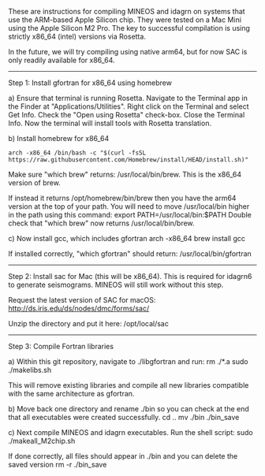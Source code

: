 These are instructions for compiling MINEOS and idagrn on systems that use the ARM-based Apple Silicon chip. They were tested on a Mac Mini using the Apple Silicon M2 Pro. The key to successful compilation is using strictly x86_64 (intel) versions via Rosetta. 

In the future, we will try compiling using native arm64, but for now SAC is only readily available for x86_64.

---
Step 1: Install gfortran for x86_64 using homebrew

a) Ensure that terminal is running Rosetta. Navigate to the Terminal app in the Finder at "Applications/Utilities". Right click on the Terminal and select Get Info. Check the "Open using Rosetta" check-box. Close the Terminal Info. Now the terminal will install tools with Rosetta translation.

b) Install homebrew for x86_64

`arch -x86_64 /bin/bash -c "$(curl -fsSL https://raw.githubusercontent.com/Homebrew/install/HEAD/install.sh)"`

Make sure "which brew" returns: /usr/local/bin/brew. This is the x86_64 version of brew.

If instead it returns /opt/homebrew/bin/brew then you have the arm64 version at the top of your path. You will need to move /usr/local/bin higher in the path using this command:
export PATH=/usr/local/bin:$PATH
Double check that "which brew" now returns /usr/local/bin/brew.

c) Now install gcc, which includes gfortran
arch -x86_64 brew install gcc

If installed correctly, "which gfortran" should return: /usr/local/bin/gfortran

---
Step 2: Install sac for Mac (this will be x86_64). This is required for idagrn6 to generate seismograms. MINEOS will still work without this step.

Request the latest version of SAC for macOS: http://ds.iris.edu/ds/nodes/dmc/forms/sac/

Unzip the directory and put it here: /opt/local/sac

---
Step 3: Compile Fortran libraries

a) Within this git repository, navigate to ./libgfortran and run: 
rm ./*.a
sudo ./makelibs.sh

This will remove existing libraries and compile all new libraries compatible with the same architecture as gfortran.

b) Move back one directory and rename ./bin so you can check at the end that all executables were created successfully.
cd ..
mv ./bin ./bin_save

c) Next compile MINEOS and idagrn executables. Run the shell script:
sudo ./makeall_M2chip.sh

If done correctly, all files should appear in ./bin and you can delete the saved version
rm -r ./bin_save
